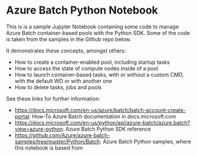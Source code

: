 # Azure Batch Python Notebook

This is is a sample Jupyter Notebook containing some code to manage Azure Batch container-based pools with the Python SDK. Some of the code is taken from the samples in the Github repo below.

It demonstrates these concepts, amongst others:

* How to create a container-enabled pool, including startup tasks
* How to access the state of compute nodes inside of a pool
* How to launch container-based tasks, with or without a custom CMD, with the default WD or with another one
* How to delete tasks, jobs and pools

See these links for further information:

* https://docs.microsoft.com/en-us/azure/batch/batch-account-create-portal: How-To Azure Batch documentation in docs.microsoft.com
* https://docs.microsoft.com/en-us/python/api/azure-batch/azure.batch?view=azure-python: Azure Batch Python SDK reference
* https://github.com/Azure/azure-batch-samples/tree/master/Python/Batch: Azure Batch Python samples, where this notebook is based from